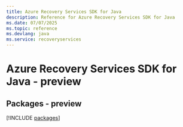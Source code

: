 ```yaml
---
title: Azure Recovery Services SDK for Java
description: Reference for Azure Recovery Services SDK for Java
ms.date: 07/07/2025
ms.topic: reference
ms.devlang: java
ms.service: recoveryservices
---
```

# Azure Recovery Services SDK for Java - preview
## Packages - preview
[!INCLUDE [packages](recovery-services-index.md)]